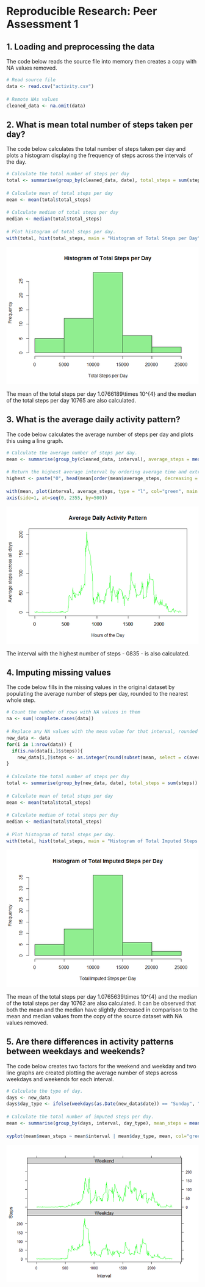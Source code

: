 # Reproducible Research: Peer Assessment 1

## 1. Loading and preprocessing the data
The code below reads the source file into memory then creates a copy with NA values removed.


```r
# Read source file
data <- read.csv("activity.csv")

# Remote NAs values
cleaned_data <- na.omit(data)
```

## 2. What is mean total number of steps taken per day?
The code below calculates the total number of steps taken per day and plots a histogram displaying the frequency of steps across the intervals of the day.  



```r
# Calculate the total number of steps per day
total <- summarise(group_by(cleaned_data, date), total_steps = sum(steps))

# Calculate mean of total steps per day 
mean <- mean(total$total_steps)

# Calculate median of total steps per day
median <- median(total$total_steps)

# Plot histogram of total steps per day.
with(total, hist(total_steps, main = "Histogram of Total Steps per Day", xlab = "Total Steps per Day", col = "light green"))
```

![](PA1_template_files/figure-html/unnamed-chunk-3-1.png) 

The mean of the total steps per day 1.0766189\times 10^{4} and the median of the total steps per day 10765 are also calculated.

## 3. What is the average daily activity pattern?
The code below calculates the average number of steps per day and plots this using a line graph.  


```r
# Calculate the average number of steps per day.
mean <- summarise(group_by(cleaned_data, interval), average_steps = mean(steps))

# Return the highest average interval by ordering average time and extracting the interval - 08:35
highest <- paste("0", head(mean[order(mean$average_steps, decreasing = TRUE),], 1)$interval, sep="")

with(mean, plot(interval, average_steps, type = "l", col="green", main = "Average Daily Activity Pattern", xlab = "Hours of the Day", ylab = "Average steps across all days"))
axis(side=1, at=seq(0, 2355, by=500))
```

![](PA1_template_files/figure-html/unnamed-chunk-4-1.png) 

The interval with the highest number of steps - 0835 - is also calculated.

## 4. Imputing missing values

The code below fills in the missing values in the original dataset by populating the average number of steps per day, rounded to the nearest whole step.


```r
# Count the number of rows with NA values in them
na <- sum(!complete.cases(data))

# Replace any NA values with the mean value for that interval, rounded to the nearest step.
new_data <- data
for(i in 1:nrow(data)) {
  if(is.na(data[i,]$steps)){ 
    new_data[i,]$steps <- as.integer(round(subset(mean, select = c(average_steps), interval == data[i,]$interval), digits = 0) )}
}

# Calculate the total number of steps per day
total <- summarise(group_by(new_data, date), total_steps = sum(steps))

# Calculate mean of total steps per day
mean <- mean(total$total_steps)

# Calculate median of total steps per day
median <- median(total$total_steps)

# Plot histogram of total steps per day.
with(total, hist(total_steps, main = "Histogram of Total Imputed Steps per Day", xlab = "Total Imputed Steps per Day", col = "light green"))
```

![](PA1_template_files/figure-html/unnamed-chunk-5-1.png) 

The mean of the total steps per day 1.0765639\times 10^{4} and the median of the total steps per day 10762 are also calculated.  It can be observed that both the mean and the median have slightly decreased in comparison to the mean and median values from the copy of the source dataset with NA values removed.

## 5. Are there differences in activity patterns between weekdays and weekends?
The code below creates two factors for the weekend and weekday and two line graphs are created plotting the average number of steps across weekdays and weekends for each interval.




```r
# Calculate the type of day.
days <- new_data
days$day_type <- ifelse(weekdays(as.Date(new_data$date)) == "Sunday", "Weekend", ifelse(weekdays(as.Date(new_data$date)) == "Saturday", "Weekend", "Weekday"))

# Calculate the total number of imputed steps per day.
mean <- summarise(group_by(days, interval, day_type), mean_steps = mean(steps))

xyplot(mean$mean_steps ~ mean$interval | mean$day_type, mean, col="green", layout = c(1, 2), type = "l", xlab = "Interval", ylab = "Steps", par.settings = list(strip.background=list(col="lightgrey")))
```

![](PA1_template_files/figure-html/unnamed-chunk-7-1.png) 
